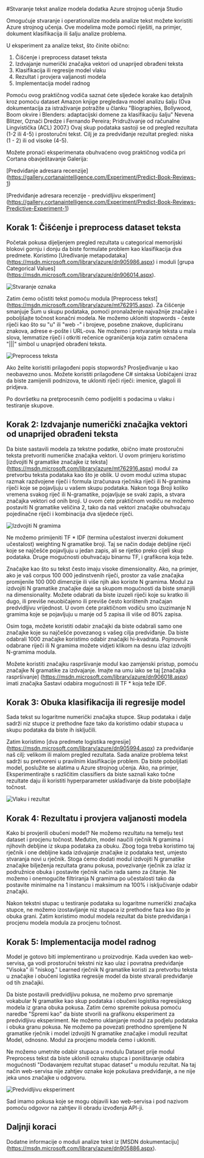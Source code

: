 <properties
    pageTitle="Stvaranje tekst analize modela dodatka Azure strojnog učenja Studio | Microsoft Azure"
    description="Kako stvoriti tekst modelima analize u pomoću modula za tekst pretprocesnih, N gramima, ili značajka raspršivanje Azure strojnog učenja Studio"
    services="machine-learning"
    documentationCenter=""
    authors="rastala"
    manager="jhubbard"
    editor=""/>

<tags
    ms.service="machine-learning"
    ms.workload="data-services"
    ms.tgt_pltfrm="na"
    ms.devlang="na"
    ms.topic="article"
    ms.date="09/06/2016"
    ms.author="roastala" />


#<a name="create-text-analytics-models-in-azure-machine-learning-studio"></a>Stvaranje tekst analize modela dodatka Azure strojnog učenja Studio

Omogućuje stvaranje i operationalize modela analize tekst možete koristiti Azure strojnog učenja. Ove modelima može pomoći riješiti, na primjer, dokument klasifikacija ili šalju analize problema.

U eksperiment za analize tekst, što činite obično:

 1. Čišćenje i preprocess dataset teksta
 2. Izdvajanje numerički značajka vektori od unaprijed obrađeni teksta
 3. Klasifikacija ili regresije model vlaku
 4. Rezultat i provjera valjanosti modela
 5. Implementacija model radnog

Pomoću ovog praktičnog vodiča saznat ćete sljedeće korake kao detaljnih kroz pomoću dataset Amazon knjige pregledava model analizu šalju (Ova dokumentacija za istraživanje potražite u članku "Biographies, Bollywood, Boom okvire i Blenders: adaptacijski domene za klasifikaciju šalju" Nevena Blitzer, Označi Dredze i Fernando Pereira; Pridruživanje od računalne Lingvistička (ACL) 2007.) Ovaj skup podataka sastoji se od pregled rezultata (1-2 ili 4-5) i prostoručni tekst. Cilj je za predviđanje rezultat pregled: niska (1 - 2) ili od visoke (4-5).

Možete pronaći eksperimenata obuhvaćeno ovog praktičnog vodiča pri Cortana obavještavanje Galerija:

[Predviđanje adresara recenzije] (https://gallery.cortanaintelligence.com/Experiment/Predict-Book-Reviews-1)

[Predviđanje adresara recenzije - predvidljivu eksperiment] (https://gallery.cortanaintelligence.com/Experiment/Predict-Book-Reviews-Predictive-Experiment-1)

## <a name="step-1-clean-and-preprocess-text-dataset"></a>Korak 1: Čišćenje i preprocess dataset teksta

Početak pokusa dijeljenjem pregled rezultata u categorical memorijski blokovi gornju i donju da biste formulate problem kao klasifikacija dva predmete. Koristimo [Uređivanje metapodataka] (https://msdn.microsoft.com/library/azure/dn905986.aspx) i moduli [grupa Categorical Values] (https://msdn.microsoft.com/library/azure/dn906014.aspx).

![Stvaranje oznaka](./media/machine-learning-text-analytics-module-tutorial/create-label.png)

Zatim ćemo očistiti tekst pomoću modula [Preprocess tekst] (https://msdn.microsoft.com/library/azure/mt762915.aspx). Za čišćenje smanjuje Šum u skupu podataka, pomoći pronalaženje najvažnije značajke i poboljšajte točnost konačni modela. Ne možemo ukloniti stopwords - česte riječi kao što su "u" ili "web -" i brojeve, posebne znakove, dupliciranu znakova, adrese e-pošte i URL-ova. Ne možemo i pretvaranje teksta u mala slova, lemmatize riječi i otkriti rečenice ograničenja koja zatim označena "|||" simbol u unaprijed obrađeni teksta.

![Preprocess teksta](./media/machine-learning-text-analytics-module-tutorial/preprocess-text.png)

Ako želite koristiti prilagođeni popis stopwords? Prosljeđivanje u kao neobavezno unos. Možete koristiti prilagođene C# sintaksa Uobičajeni izraz da biste zamijenili podnizova, te ukloniti riječi riječi: imenice, glagoli ili pridjeva.

Po dovršetku na pretprocesnih ćemo podijeliti s podacima u vlaku i testiranje skupove.

## <a name="step-2-extract-numeric-feature-vectors-from-pre-processed-text"></a>Korak 2: Izdvajanje numerički značajka vektori od unaprijed obrađeni teksta

Da biste sastavili modela za tekstne podatke, obično imate prostoručni teksta pretvoriti numeričke značajka vektori. U ovom primjeru koristimo [izdvojiti N gramatike značajke iz teksta] (https://msdn.microsoft.com/library/azure/mt762916.aspx) modul za pretvorbu teksta podataka kao što je oblik. U ovom modul uzima stupac razmak razdvojene riječi i formula izračunava rječnika riječi ili N-gramima riječi koje se pojavljuju u vašem skupu podataka. Nakon toga Broji koliko vremena svakog riječ ili N-gramatike, pojavljuje se svaki zapis, a stvara značajka vektori od onih broji. U ovom ćete praktičnom vodiču ne možemo postaviti N gramatike veličina 2, tako da naš vektori značajke obuhvaćaju pojedinačne riječi i kombinacija dva sljedeće riječi.

![Izdvojiti N gramima](./media/machine-learning-text-analytics-module-tutorial/extract-ngrams.png)

Ne možemo primijeniti TF * IDF (termina učestalost inverzni dokument učestalost) weighting N gramatike broji. Taj se način dodaje debljine riječi koje se najčešće pojavljuju u jedan zapis, ali se rijetko preko cijeli skup podataka. Druge mogućnosti obuhvaćaju binarnu TF, i grafikona koja teže.

Značajke kao što su tekst često imaju visoke dimensionality. Ako, na primjer, ako je vaš corpus 100 000 jedinstvenih riječi, prostor za vaše značajka promijenile 100 000 dimenzije ili više njih ako koriste N gramima. Modul za izdvojiti N gramatike značajke daje sa skupom mogućnosti da biste smanjili na dimensionality. Možete odabrati da biste izuzeli riječi koje su kratko ili dugo, ili previše neuobičajeno ili previše često korištenih značajan predvidljivu vrijednost. U ovom ćete praktičnom vodiču smo izuzimanje N gramima koje se pojavljuju u manje od 5 zapisa ili više od 80% zapisa.

Osim toga, možete koristiti odabir značajki da biste odabrali samo one značajke koje su najčešće povezanog s vašeg cilja predviđanje. Da biste odabrali 1000 značajke koristimo odabir značajki hi-kvadrata. Pojmovnik odabrane riječi ili N gramima možete vidjeti klikom na desnu izlaz izdvojiti N-gramima modula.

Možete koristiti značajku raspršivanje modul kao zamjenski pristup, pomoću značajke N gramatike za izdvajanje. Imajte na umu iako se taj [značajka raspršivanje] (https://msdn.microsoft.com/library/azure/dn906018.aspx) imati značajka Sastavi odabira mogućnosti ili TF * koja teže IDF.

## <a name="step-3-train-classification-or-regression-model"></a>Korak 3: Obuka klasifikacija ili regresije model

Sada tekst su logaritme numerički značajka stupce. Skup podataka i dalje sadrži niz stupce iz prethodne faze tako da koristimo odabir stupaca u skupu podataka da biste ih isključili.

Zatim koristimo [dva predmete logistika regresije] (https://msdn.microsoft.com/library/azure/dn905994.aspx) za predviđanje naš cilj: velikom ili malom pregled rezultata. Sada analize problema tekst sadrži su pretvoreni u pravilnim klasifikacije problem. Da biste poboljšati model, poslužite se alatima u Azure strojnog učenja. Ako, na primjer, Eksperimentirajte s različitim classifiers da biste saznali kako točne rezultate daju ili koristiti hyperparameter usklađivanje da biste poboljšajte točnost.

![Vlaku i rezultat](./media/machine-learning-text-analytics-module-tutorial/scoring-text.png)

## <a name="step-4-score-and-validate-the-model"></a>Korak 4: Rezultatu i provjera valjanosti modela

Kako bi provjerili obučeni model? Ne možemo rezultatu na temelju test dataset i procjenu točnost. Međutim, model naučili rječnik N gramima i njihovih debljine iz skupa podataka za obuku. Zbog toga treba koristimo taj rječnik i one debljine kada izdvajanje značajke iz podataka test, umjesto stvaranja novi u rječnik. Stoga ćemo dodati modul izdvojiti N gramatike značajke bilježenja rezultata granu pokusa, povezivanje rječnik za izlaz iz podružnice obuka i postavite rječnik način rada samo za čitanje. Ne možemo i onemogućite filtriranja N gramima po učestalosti tako da postavite minimalne na 1 instancu i maksimum na 100% i isključivanje odabir značajki.

Nakon tekstni stupac u testiranje podataka su logaritme numerički značajka stupce, ne možemo izostavljanje niz stupaca iz prethodne faza kao što je obuka grani. Zatim koristimo modul modela rezultat da biste predviđanja i procjenu modela modula za procjenu točnost.

## <a name="step-5-deploy-the-model-to-production"></a>Korak 5: Implementacija model radnog

Model je gotovo biti implementirano u proizvodnje. Kada uveden kao web-servisa, ga vodi prostoručni tekstni niz kao ulaz i povratna predviđanje "Visoka" ili "niskog." Learned rječnik N gramatike koristi za pretvorbu teksta u značajke i obučeni logistika regresije model da biste stvarali predviđanje od tih značajki. 

Da biste postavili predvidljivu pokusa, ne možemo prvo spremanje vokabular N gramatike kao skup podataka i obučeni logistika regresijskog modela iz grana obuka pokusa. Zatim ćemo spremite pokusa pomoću naredbe "Spremi kao" da biste stvorili na grafikonu eksperiment za predvidljivu eksperiment. Ne možemo uklanjanje modul za podjelu podataka i obuka granu pokusa. Ne možemo pa povezati prethodno spremljene N gramatike rječnik i model izdvojiti N gramatike značajke i moduli rezultat Model, odnosno. Modul za procjenu modela ćemo i ukloniti.

Ne možemo umetnite odabir stupaca u modulu Dataset prije modul Preprocess tekst da biste uklonili oznaku stupca i poništavanje odabira mogućnosti "Dodavanjem rezultat stupac dataset" u modulu rezultat. Na taj način web-servisa nije zahtjev oznake koje pokušava predviđanje, a ne nije jeka unos značajke u odgovoru.

![Predvidljivu eksperiment](./media/machine-learning-text-analytics-module-tutorial/predictive-text.png)

Sad imamo pokusa koje se mogu objavili kao web-servisa i pod nazivom pomoću odgovor na zahtjev ili obradu izvođenja API-ji.

## <a name="next-steps"></a>Daljnji koraci

Dodatne informacije o moduli analize tekst iz [MSDN dokumentaciju] (https://msdn.microsoft.com/library/azure/dn905886.aspx).

